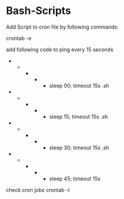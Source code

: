 # Bash-Scripts
Add Script to cron file by following commands:

crontab -e

add following code to ping every 15 seconds
* * * * * sleep 00; timeout 15s <path of script file>.sh
* * * * * sleep 15; timeout 15s <path of script file>.sh
* * * * * sleep 30; timeout 15s <path of script file>.sh
* * * * * sleep 45; timeout 15s <path of script file>

check cron jobs
crontab -l
